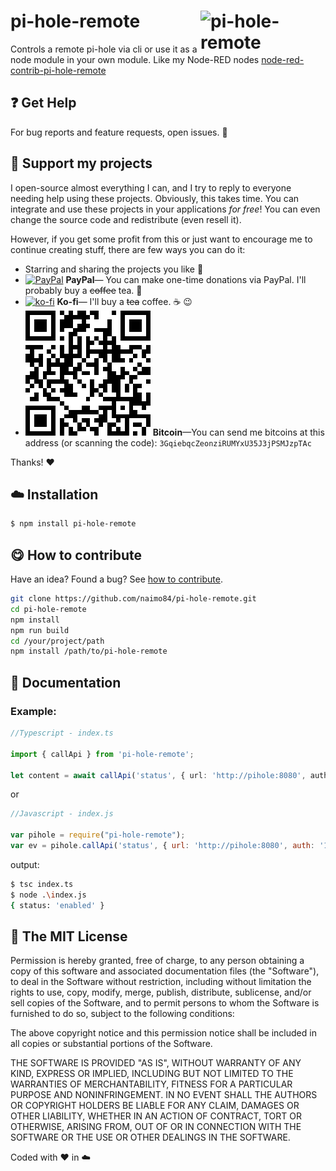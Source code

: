 # pi-hole-remote <img src="https://upload.wikimedia.org/wikipedia/commons/0/00/Pi-hole_Logo.png" width="200" align="right" alt="pi-hole-remote">

Controls a remote pi-hole via cli or use it as a node module in your own module. Like my Node-RED nodes [node-red-contrib-pi-hole-remote](https://github.com/naimo84/node-red-contrib-pi-hole-remote)

## :question: Get Help

For bug reports and feature requests, open issues. :bug:

## :sparkling_heart: Support my projects

I open-source almost everything I can, and I try to reply to everyone needing help using these projects. Obviously,
this takes time. You can integrate and use these projects in your applications _for free_! You can even change the source code and redistribute (even resell it).

However, if you get some profit from this or just want to encourage me to continue creating stuff, there are few ways you can do it:

-   Starring and sharing the projects you like :rocket:
-   [![PayPal][badge_paypal]][paypal-donations] **PayPal**— You can make one-time donations via PayPal. I'll probably buy a ~~coffee~~ tea. :tea:
-   [![ko-fi](https://www.ko-fi.com/img/githubbutton_sm.svg)](https://ko-fi.com/T6T412CXA) **Ko-fi**— I'll buy a ~~tea~~ coffee. :coffee: :wink:
-   ![](./docs/bitcoin.png) **Bitcoin**—You can send me bitcoins at this address (or scanning the code): `3GqiebqcZeonziRUMYxU35J3jPSMJzpTAc`

Thanks! :heart:

## :cloud: Installation

```sh
$ npm install pi-hole-remote
```

## :yum: How to contribute

Have an idea? Found a bug? See [how to contribute][contributing].

```sh
git clone https://github.com/naimo84/pi-hole-remote.git
cd pi-hole-remote
npm install
npm run build
cd /your/project/path
npm install /path/to/pi-hole-remote
```

## :memo: Documentation

### Example:

```ts
//Typescript - index.ts

import { callApi } from 'pi-hole-remote';

let content = await callApi('status', { url: 'http://pihole:8080', auth: '123456789009123843029482 })
```

or

```js
//Javascript - index.js

var pihole = require("pi-hole-remote");
var ev = pihole.callApi('status', { url: 'http://pihole:8080', auth: '123456789009123843029482 });
```

output:  
```sh
$ tsc index.ts
$ node .\index.js
{ status: 'enabled' }
```

## :scroll: The MIT License

Permission is hereby granted, free of charge, to any person obtaining a copy
of this software and associated documentation files (the "Software"), to deal in the Software without restriction, including without limitation the rights to use, copy, modify, merge, publish, distribute, sublicense, and/or sell copies of the Software, and to permit persons to whom the Software is furnished to do so, subject to the following conditions:

The above copyright notice and this permission notice shall be included in
all copies or substantial portions of the Software.

THE SOFTWARE IS PROVIDED "AS IS", WITHOUT WARRANTY OF ANY KIND, EXPRESS OR IMPLIED, INCLUDING BUT NOT LIMITED TO THE WARRANTIES OF MERCHANTABILITY, FITNESS FOR A PARTICULAR PURPOSE AND NONINFRINGEMENT. IN NO EVENT SHALL THE
AUTHORS OR COPYRIGHT HOLDERS BE LIABLE FOR ANY CLAIM, DAMAGES OR OTHER LIABILITY, WHETHER IN AN ACTION OF CONTRACT, TORT OR OTHERWISE, ARISING FROM, OUT OF OR IN CONNECTION WITH THE SOFTWARE OR THE USE OR OTHER DEALINGS IN THE SOFTWARE.

Coded with :heart: in :cloud:

[badge_brave]: ./docs/support_banner.png
[badge_paypal]: https://img.shields.io/badge/Donate-PayPal-blue.svg
[paypal-donations]: https://paypal.me/NeumannBenjamin
[brave]: https://brave.com/nai412
[contributing]: /CONTRIBUTING.md
